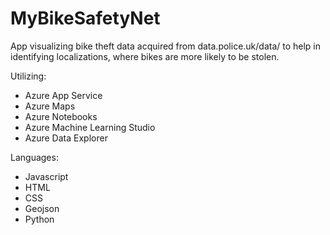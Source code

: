 # MyBikeSafetyNet

App visualizing bike theft data acquired from data.police.uk/data/ to help in identifying localizations, where bikes are
more likely to be stolen.

Utilizing:
- Azure App Service
- Azure Maps
- Azure Notebooks
- Azure Machine Learning Studio
- Azure Data Explorer

Languages:
- Javascript
- HTML
- CSS
- Geojson
- Python
